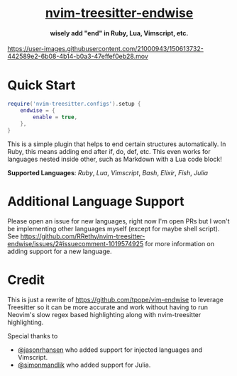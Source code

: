 <h1 align="center">
  <a href="https://github.com/RRethy/nvim-treesitter-endwise">nvim-treesitter-endwise</a>
</h1>

<h4 align="center">wisely add "end" in Ruby, Lua, Vimscript, etc.</h4>

https://user-images.githubusercontent.com/21000943/150613732-442589e2-6b08-4b14-b0a3-47effef0eb28.mov

# Quick Start

```lua
require('nvim-treesitter.configs').setup {
    endwise = {
        enable = true,
    },
}
```

This is a simple plugin that helps to end certain structures automatically. In Ruby, this means adding end after if, do, def, etc. This even works for languages nested inside other, such as Markdown with a Lua code block!

**Supported Languages**: *Ruby*, *Lua*, *Vimscript*, *Bash*, *Elixir*, *Fish*, *Julia*

# Additional Language Support

Please open an issue for new languages, right now I'm open PRs but I won't be implementing other languages myself (except for maybe shell script). See https://github.com/RRethy/nvim-treesitter-endwise/issues/2#issuecomment-1019574925 for more information on adding support for a new language.

# Credit

This is just a rewrite of https://github.com/tpope/vim-endwise to leverage Treesitter so it can be more accurate and work without having to run Neovim's slow regex based highlighting along with nvim-treesitter highlighting.

Special thanks to
* [@jasonrhansen](https://www.github.com/jasonrhansen) who added support for injected languages and Vimscript.
* [@simonmandlik](https://www.github.com/simonmandlik) who added support for Julia.
